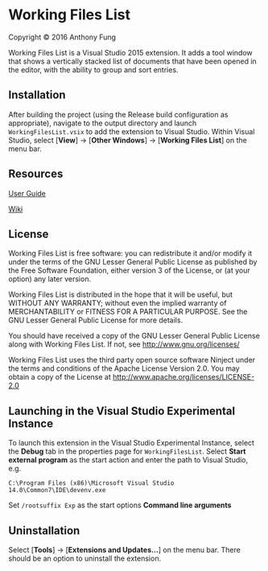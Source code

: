 # Working Files List

Copyright © 2016 Anthony Fung

Working Files List is a Visual Studio 2015 extension. It adds a tool window
that shows a vertically stacked list of documents that have been opened in the
editor, with the ability to group and sort entries.

## Installation

After building the project (using the Release build configuration as
appropriate), navigate to the output directory and launch
`WorkingFilesList.vsix` to add the extension to Visual Studio. Within Visual
Studio, select [**View**] -> [**Other Windows**] -> [**Working Files List**] on
the menu bar.

## Resources

[User Guide](https://github.com/Ant-f/WorkingFilesList/wiki/User-Guide)

[Wiki](https://github.com/Ant-f/WorkingFilesList/wiki)

## License

Working Files List is free software: you can redistribute it and/or modify it
under the terms of the GNU Lesser General Public License as published by the
Free Software Foundation, either version 3 of the License, or (at your option)
any later version.

Working Files List is distributed in the hope that it will be useful, but
WITHOUT ANY WARRANTY; without even the implied warranty of MERCHANTABILITY or
FITNESS FOR A PARTICULAR PURPOSE. See the GNU Lesser General Public License for
more details.

You should have received a copy of the GNU Lesser General Public License along
with Working Files List. If not, see <http://www.gnu.org/licenses/>

Working Files List uses the third party open source software Ninject under the
terms and conditions of the Apache License Version 2.0. You may obtain a copy
of the License at <http://www.apache.org/licenses/LICENSE-2.0>

## Launching in the Visual Studio Experimental Instance

To launch this extension in the Visual Studio Experimental Instance, select the
**Debug** tab in the properties page for `WorkingFilesList`. Select **Start
external program** as the start action and enter the path to Visual Studio, e.g.

`C:\Program Files (x86)\Microsoft Visual Studio 14.0\Common7\IDE\devenv.exe`

Set `/rootsuffix Exp` as the start options **Command line arguments**

## Uninstallation

Select [**Tools**] -> [**Extensions and Updates...**] on the menu bar. There
should be an option to uninstall the extension.